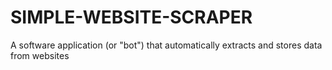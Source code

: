 # SIMPLE-WEBSITE-SCRAPER
A software application (or "bot") that automatically extracts and stores data from websites
